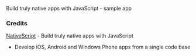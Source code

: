 
Build truly native apps with JavaScript - sample app


### Credits

[NativeScript](https://www.nativescript.org/) -  Build truly native apps with JavaScript

- Develop iOS, Android and Windows Phone apps from a single code base
